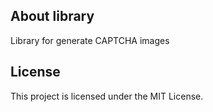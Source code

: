 ## About library
Library for generate CAPTCHA images

## License
This project is licensed under the MIT License.
